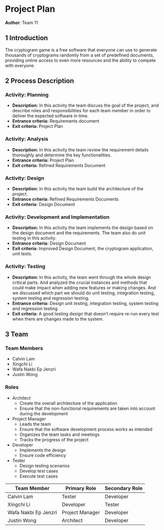 # Project Plan

**Author**: Team 11

## 1 Introduction

The cryptogram game is a free software that everyone can use to generate thousands of cryptograms randomly from a set of predefined documents, providing online access to even more resources and the ability to compete with everyone.

## 2 Process Description

### Activity: Planning
* **Description:** In this activity the team discuss the goal of the project, and describe roles and responsibilities for each team member in order to deliver the expected software in time.
* **Entrance criteria:** Requirements document
* **Exit criteria:** Project Plan

### Activity: Analysis
* **Description:** In this activity the team review the requirement details thoroughly and determine the key functionalities. 
* **Entrance criteria:** Project Plan
* **Exit criteria:** Refined Requirements Document

### Activity: Design
* **Description:** In this activity the team build the architecture of the project.
* **Entrance criteria:** Refined Requirements Documents
* **Exit criteria:** Design Document

### Activity: Development and Implementation
* **Description:** In this activity the team implements the design based on the design document and the requirements. The team also do unit testing in this activity.
* **Entrance criteria:** Design Document
* **Exit criteria:** Improved Design Document, the cryptogram application, unit tests.

### Activity: Testing
* **Description:** In this activity, the team went through the whole design critical parts. And analyzed the crucial instances and methods that could make impact when adding new features or making changes. And we discussed which part we should do unit testing, integration testing, system testing and regression testing.
* **Entrance criteria:** Design unit testing, integration testing, system testing and regression testing
* **Exit criteria:** A good testing design that doesn’t require re-run every test when there are changes made to the system.

## 3 Team

### Team Members
* Calvin Lam
* Xingchi Li
* Wafa Nakbi Ep Jenzri
* Justin Wong

### Roles

* Architect 
	* Create the overall architecture of the application
	* Ensure that the non-functional requirements are taken into account during the development
* Project Manager 
	* Leads the team
	* Ensure that the software development process works as intended
	* Organizes the team tasks and meetings  
	* Tracks the progress of the project
* Developer 
	* Implements the design
	* Ensure code efficiency
* Tester 
	* Design testing scenarios
	* Develop test cases
	* Execute test cases

| **Team Member**      | **Primary Role** | **Secondary Role** |
|----------------------|------------------|--------------------|
| Calvin Lam           | Tester           | Developer          |
| Xingchi Li           | Developer        | Tester             |
| Wafa Nakbi Ep Jenzri | Project Manager  | Developer          |
| Justin Wong          | Architect        | Developer          |
